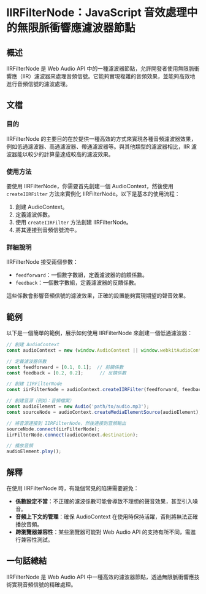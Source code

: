 <!--
Meta Description: # IIRFilterNode：JavaScript 音效處理中的無限脈衝響應濾波器節點 ## 概述 IIRFilterNode 是 Web Audio API 中的一種濾波器節點，允許開發者使用無限脈衝響應（IIR）濾波器來處理音頻信號。它能夠實現複雜的音頻效果，並能夠高效地進行音頻信號的濾波處理...
Meta Keywords: iirfilternode, audiocontext, const, audio, web
-->

# IIRFilterNode：JavaScript 音效處理中的無限脈衝響應濾波器節點

## 概述
IIRFilterNode 是 Web Audio API 中的一種濾波器節點，允許開發者使用無限脈衝響應（IIR）濾波器來處理音頻信號。它能夠實現複雜的音頻效果，並能夠高效地進行音頻信號的濾波處理。

## 文檔
### 目的
IIRFilterNode 的主要目的在於提供一種高效的方式來實現各種音頻濾波器效果，例如低通濾波器、高通濾波器、帶通濾波器等。與其他類型的濾波器相比，IIR 濾波器能以較少的計算量達成較高的濾波效果。

### 使用方法
要使用 IIRFilterNode，你需要首先創建一個 AudioContext，然後使用 `createIIRFilter` 方法來實例化 IIRFilterNode。以下是基本的使用流程：

1. 創建 AudioContext。
2. 定義濾波係數。
3. 使用 `createIIRFilter` 方法創建 IIRFilterNode。
4. 將其連接到音頻信號流中。

### 詳細說明
IIRFilterNode 接受兩個參數：
- `feedforward`：一個數字數組，定義濾波器的前饋係數。
- `feedback`：一個數字數組，定義濾波器的反饋係數。

這些係數會影響音頻信號的濾波效果，正確的設置能夠實現期望的聲音效果。

## 範例
以下是一個簡單的範例，展示如何使用 IIRFilterNode 來創建一個低通濾波器：

```javascript
// 創建 AudioContext
const audioContext = new (window.AudioContext || window.webkitAudioContext)();

// 定義濾波器係數
const feedforward = [0.1, 0.1];  // 前饋係數
const feedback = [0.2, 0.2];      // 反饋係數

// 創建 IIRFilterNode
const iirFilterNode = audioContext.createIIRFilter(feedforward, feedback);

// 創建音源（例如：音頻檔案）
const audioElement = new Audio('path/to/audio.mp3');
const sourceNode = audioContext.createMediaElementSource(audioElement);

// 將音源連接到 IIRFilterNode，然後連接到音頻輸出
sourceNode.connect(iirFilterNode);
iirFilterNode.connect(audioContext.destination);

// 播放音頻
audioElement.play();
```

## 解釋
在使用 IIRFilterNode 時，有幾個常見的陷阱需要避免：
- **係數設定不當**：不正確的濾波係數可能會導致不理想的聲音效果，甚至引入噪音。
- **音頻上下文的管理**：確保 AudioContext 在使用時保持活躍，否則將無法正確播放音頻。
- **跨瀏覽器兼容性**：某些瀏覽器可能對 Web Audio API 的支持有所不同，需進行兼容性測試。

## 一句話總結
IIRFilterNode 是 Web Audio API 中一種高效的濾波器節點，透過無限脈衝響應技術實現音頻信號的精確處理。